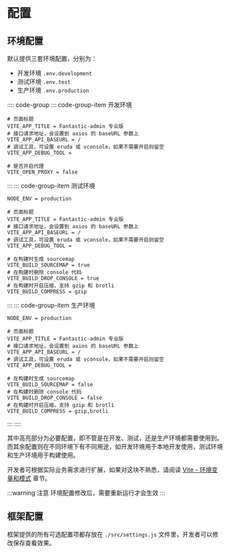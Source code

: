 # 配置

## 环境配置

默认提供三套环境配置，分别为：

- 开发环境 `.env.development`
- 测试环境 `.env.test`
- 生产环境 `.env.production`

:::: code-group
::: code-group-item 开发环境
```dot:no-line-numbers {1-6}
# 页面标题
VITE_APP_TITLE = Fantastic-admin 专业版
# 接口请求地址，会设置到 axios 的 baseURL 参数上
VITE_APP_API_BASEURL = /
# 调试工具，可设置 eruda 或 vconsole，如果不需要开启则留空
VITE_APP_DEBUG_TOOL =

# 是否开启代理
VITE_OPEN_PROXY = false
```
:::
::: code-group-item 测试环境
```dot:no-line-numbers {3-8}
NODE_ENV = production

# 页面标题
VITE_APP_TITLE = Fantastic-admin 专业版
# 接口请求地址，会设置到 axios 的 baseURL 参数上
VITE_APP_API_BASEURL = /
# 调试工具，可设置 eruda 或 vconsole，如果不需要开启则留空
VITE_APP_DEBUG_TOOL =

# 在构建时生成 sourcemap
VITE_BUILD_SOURCEMAP = true
# 在构建时删除 console 代码
VITE_BUILD_DROP_CONSOLE = true
# 在构建时开启压缩，支持 gzip 和 brotli
VITE_BUILD_COMPRESS = gzip
```
:::
::: code-group-item 生产环境
```dot:no-line-numbers {3-8}
NODE_ENV = production

# 页面标题
VITE_APP_TITLE = Fantastic-admin 专业版
# 接口请求地址，会设置到 axios 的 baseURL 参数上
VITE_APP_API_BASEURL = /
# 调试工具，可设置 eruda 或 vconsole，如果不需要开启则留空
VITE_APP_DEBUG_TOOL =

# 在构建时生成 sourcemap
VITE_BUILD_SOURCEMAP = false
# 在构建时删除 console 代码
VITE_BUILD_DROP_CONSOLE = false
# 在构建时开启压缩，支持 gzip 和 brotli
VITE_BUILD_COMPRESS = gzip,brotli
```
:::
::::

其中高亮部分为必要配置，即不管是在开发、测试，还是生产环境都需要使用到。而其余配置则在不同环境下有不同用途，如开发环境用于本地开发使用，测试环境和生产环境用于构建使用。

开发者可根据实际业务需求进行扩展，如果对这块不熟悉，请阅读 [Vite - 环境变量和模式](https://cn.vitejs.dev/guide/env-and-mode.html) 章节。

:::warning 注意
环境配置修改后，需要重新运行才会生效
:::

## 框架配置

框架提供的所有可选配置项都存放在 `./src/settings.js` 文件里，开发者可以修改保存查看效果。

